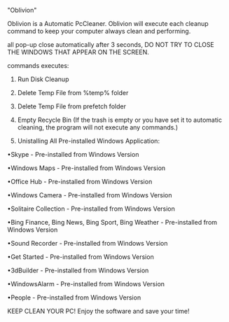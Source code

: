 "Oblivion" 

Oblivion is a Automatic PcCleaner. Oblivion will execute each cleanup command to keep your computer always clean and performing.

all pop-up close automatically after 3 seconds, DO NOT TRY TO CLOSE THE WINDOWS THAT APPEAR ON THE SCREEN.


commands executes:

1. Run Disk Cleanup

2. Delete Temp File from %temp% folder

3. Delete Temp File from prefetch folder

4. Empty Recycle Bin (If the trash is empty or you have set it to automatic cleaning, the program will not execute any commands.)

5. Unistalling All Pre-installed Windows Application:

•Skype - Pre-installed from Windows Version

•Windows Maps - Pre-installed from Windows Version

•Office Hub - Pre-installed from Windows Version

•Windows Camera - Pre-installed from Windows Version

•Solitaire Collection - Pre-installed from Windows Version

•Bing Finance, Bing News, Bing Sport, Bing Weather - Pre-installed from Windows Version

•Sound Recorder - Pre-installed from Windows Version

•Get Started - Pre-installed from Windows Version

•3dBuilder - Pre-installed from Windows Version

•WindowsAlarm - Pre-installed from Windows Version

•People - Pre-installed from Windows Version

KEEP CLEAN YOUR PC! Enjoy the software and save your time!
